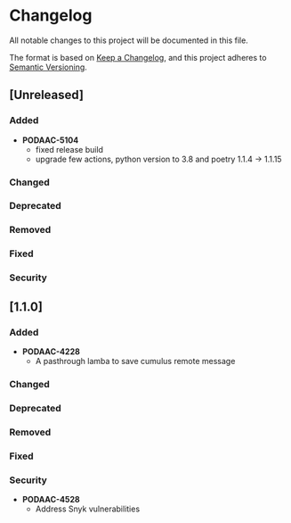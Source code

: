 # Changelog

All notable changes to this project will be documented in this file.

The format is based on [Keep a Changelog](http://keepachangelog.com/en/1.0.0/),
and this project adheres to [Semantic Versioning](https://semver.org/spec/v2.0.0.html).


## [Unreleased]

### Added
- **PODAAC-5104**
  - fixed release build
  - upgrade few actions, python version to 3.8 and poetry 1.1.4 -> 1.1.15
### Changed
### Deprecated
### Removed
### Fixed
### Security


## [1.1.0]

### Added
- **PODAAC-4228**
  - A pasthrough lamba to save cumulus remote message
### Changed
### Deprecated
### Removed
### Fixed
### Security
- **PODAAC-4528**
  - Address Snyk vulnerabilities
